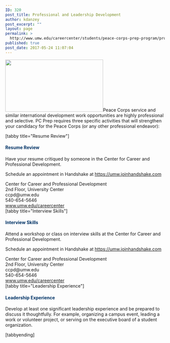 ```yaml
---
ID: 320
post_title: Professional and Leadership Development
author: kdanzey
post_excerpt: ""
layout: page
permalink: >
  http://www.umw.edu/careercenter/students/peace-corps-prep-program/professional-leadership-development/
published: true
post_date: 2017-05-24 11:07:04
---
```

<a href="https://www.peacecorps.gov/volunteer/university-programs/peace-corps-prep/"><img class="alignnone wp-image-235" src="http://www.umw.edu/careercenter/wp-content/uploads/sites/41/2017/03/PeaceCorpsPrep-1-300x159.jpg" alt="" width="309" height="164" /></a>Peace Corps service and similar international development work opportunities are highly professional and selective. PC Prep requires three specific activities that will strengthen your candidacy for the Peace Corps (or any other professional endeavor):

[tabby title="Resume Review"]
<h4><strong><span style="color: #003366">Resume Review
</span></strong></h4>
Have your resume critiqued by someone in the Center for Career and Professional Development.

Schedule an appointment in Handshake at <a href="https://umw.joinhandshake.com">https://umw.joinhandshake.com</a>
<p style="margin: 0in;margin-bottom: .0001pt">Center for Career and Professional Development</p>
<p style="margin: 0in;margin-bottom: .0001pt">2nd Floor, University Center</p>
<p style="margin: 0in;margin-bottom: .0001pt">ccpd@umw.edu</p>
<p style="margin: 0in;margin-bottom: .0001pt">540-654-5646</p>
<p style="margin: 0in;margin-bottom: .0001pt"><a href="http://www.umw.edu/careercenter">www.umw.edu/careercenter </a></p>
[tabby title="Interview Skills"]
<h4><strong><span style="color: #003366">Interview Skills
</span></strong></h4>
Attend a workshop or class on interview skills at the Center for Career and Professional Development.

Schedule an appointment in Handshake at <a href="https://umw.joinhandshake.com">https://umw.joinhandshake.com</a>
<p style="margin: 0in;margin-bottom: .0001pt">Center for Career and Professional Development</p>
<p style="margin: 0in;margin-bottom: .0001pt">2nd Floor, University Center</p>
<p style="margin: 0in;margin-bottom: .0001pt">ccpd@umw.edu</p>
<p style="margin: 0in;margin-bottom: .0001pt">540-654-5646</p>
<p style="margin: 0in;margin-bottom: .0001pt"><a href="http://www.umw.edu/careercenter">www.umw.edu/careercenter </a></p>
[tabby title="Leadership Experience"]
<h4><strong><span style="color: #003366">Leadership Experience
</span></strong></h4>
Develop at least one significant leadership experience and be prepared to discuss it thoughtfully. For example, organizing a campus event, leading a work or volunteer project, or serving on the executive board of a student organization.

[tabbyending]

<em> </em>